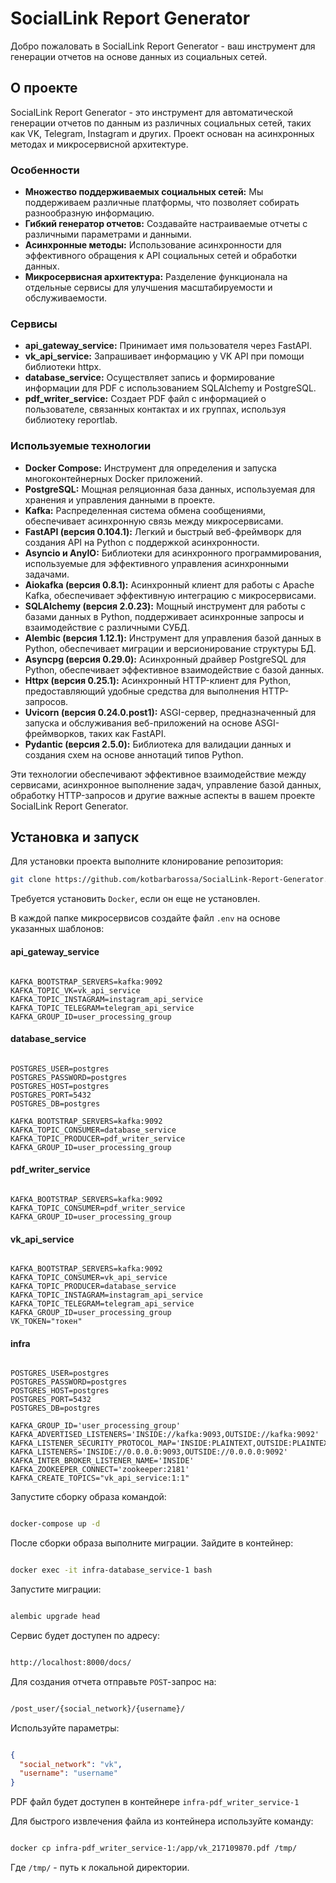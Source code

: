 # SocialLink Report Generator

Добро пожаловать в SocialLink Report Generator - ваш инструмент для генерации отчетов на основе данных из социальных сетей.

## О проекте

SocialLink Report Generator - это инструмент для автоматической генерации отчетов по данным из различных социальных сетей, таких как VK, Telegram, Instagram и других. Проект основан на асинхронных методах и микросервисной архитектуре.

### Особенности

- **Множество поддерживаемых социальных сетей:** Мы поддерживаем различные платформы, что позволяет собирать разнообразную информацию.
- **Гибкий генератор отчетов:** Создавайте настраиваемые отчеты с различными параметрами и данными.
- **Асинхронные методы:** Использование асинхронности для эффективного обращения к API социальных сетей и обработки данных.
- **Микросервисная архитектура:** Разделение функционала на отдельные сервисы для улучшения масштабируемости и обслуживаемости.

### Сервисы

- **api_gateway_service:** Принимает имя пользователя через FastAPI.
- **vk_api_service:** Запрашивает информацию у VK API при помощи библиотеки httpx.
- **database_service:** Осуществляет запись и формирование информации для PDF с использованием SQLAlchemy и PostgreSQL.
- **pdf_writer_service:** Создает PDF файл с информацией о пользователе, связанных контактах и их группах, используя библиотеку reportlab.

### Используемые технологии

- **Docker Compose:** Инструмент для определения и запуска многоконтейнерных Docker приложений.
- **PostgreSQL:** Мощная реляционная база данных, используемая для хранения и управления данными в проекте.
- **Kafka:** Распределенная система обмена сообщениями, обеспечивает асинхронную связь между микросервисами.
- **FastAPI (версия 0.104.1):** Легкий и быстрый веб-фреймворк для создания API на Python с поддержкой асинхронности.
- **Asyncio и AnyIO:** Библиотеки для асинхронного программирования, используемые для эффективного управления асинхронными задачами.
- **Aiokafka (версия 0.8.1):** Асинхронный клиент для работы с Apache Kafka, обеспечивает эффективную интеграцию с микросервисами.
- **SQLAlchemy (версия 2.0.23):** Мощный инструмент для работы с базами данных в Python, поддерживает асинхронные запросы и взаимодействие с различными СУБД.
- **Alembic (версия 1.12.1):** Инструмент для управления базой данных в Python, обеспечивает миграции и версионирование структуры БД.
- **Asyncpg (версия 0.29.0):** Асинхронный драйвер PostgreSQL для Python, обеспечивает эффективное взаимодействие с базой данных.
- **Httpx (версия 0.25.1):** Асинхронный HTTP-клиент для Python, предоставляющий удобные средства для выполнения HTTP-запросов.
- **Uvicorn (версия 0.24.0.post1):** ASGI-сервер, предназначенный для запуска и обслуживания веб-приложений на основе ASGI-фреймворков, таких как FastAPI.
- **Pydantic (версия 2.5.0):** Библиотека для валидации данных и создания схем на основе аннотаций типов Python.

Эти технологии обеспечивают эффективное взаимодействие между сервисами, асинхронное выполнение задач, управление базой данных, обработку HTTP-запросов и другие важные аспекты в вашем проекте SocialLink Report Generator.

## Установка и запуск
Для установки проекта выполните клонирование репозитория:

```bash
git clone https://github.com/kotbarbarossa/SocialLink-Report-Generator.git
```

Требуется установить ```Docker```, если он еще не установлен.

В каждой папке микросервисов создайте файл ```.env``` на основе указанных шаблонов:

####  api_gateway_service

```plaintext

KAFKA_BOOTSTRAP_SERVERS=kafka:9092
KAFKA_TOPIC_VK=vk_api_service
KAFKA_TOPIC_INSTAGRAM=instagram_api_service
KAFKA_TOPIC_TELEGRAM=telegram_api_service
KAFKA_GROUP_ID=user_processing_group

```

####  database_service
```plaintext

POSTGRES_USER=postgres
POSTGRES_PASSWORD=postgres
POSTGRES_HOST=postgres
POSTGRES_PORT=5432
POSTGRES_DB=postgres

KAFKA_BOOTSTRAP_SERVERS=kafka:9092
KAFKA_TOPIC_CONSUMER=database_service
KAFKA_TOPIC_PRODUCER=pdf_writer_service
KAFKA_GROUP_ID=user_processing_group

```

####  pdf_writer_service
```plaintext

KAFKA_BOOTSTRAP_SERVERS=kafka:9092
KAFKA_TOPIC_CONSUMER=pdf_writer_service
KAFKA_GROUP_ID=user_processing_group

```

####  vk_api_service
```plaintext

KAFKA_BOOTSTRAP_SERVERS=kafka:9092
KAFKA_TOPIC_CONSUMER=vk_api_service
KAFKA_TOPIC_PRODUCER=database_service
KAFKA_TOPIC_INSTAGRAM=instagram_api_service
KAFKA_TOPIC_TELEGRAM=telegram_api_service
KAFKA_GROUP_ID=user_processing_group
VK_TOKEN="токен"
```

####  infra
```plaintext

POSTGRES_USER=postgres
POSTGRES_PASSWORD=postgres
POSTGRES_HOST=postgres
POSTGRES_PORT=5432
POSTGRES_DB=postgres

KAFKA_GROUP_ID='user_processing_group'
KAFKA_ADVERTISED_LISTENERS='INSIDE://kafka:9093,OUTSIDE://kafka:9092'
KAFKA_LISTENER_SECURITY_PROTOCOL_MAP='INSIDE:PLAINTEXT,OUTSIDE:PLAINTEXT'
KAFKA_LISTENERS='INSIDE://0.0.0.0:9093,OUTSIDE://0.0.0.0:9092'
KAFKA_INTER_BROKER_LISTENER_NAME='INSIDE'
KAFKA_ZOOKEEPER_CONNECT='zookeeper:2181'
KAFKA_CREATE_TOPICS="vk_api_service:1:1"
```

Запустите сборку образа командой:

```bash

docker-compose up -d
```

После сборки образа выполните миграции. Зайдите в контейнер:



```bash

docker exec -it infra-database_service-1 bash
```

Запустите миграции:

```bash

alembic upgrade head
```

Сервис будет доступен по адресу:

```bash

http://localhost:8000/docs/
```

Для создания отчета отправьте ```POST```-запрос на:

```bash

/post_user/{social_network}/{username}/
```

Используйте параметры:

```json

{
  "social_network": "vk",
  "username": "username"
}
```

PDF файл будет доступен в контейнере ```infra-pdf_writer_service-1```

Для быстрого извлечения файла из контейнера используйте команду:

```bash

docker cp infra-pdf_writer_service-1:/app/vk_217109870.pdf /tmp/
```

Где ```/tmp/``` - путь к локальной директории.
